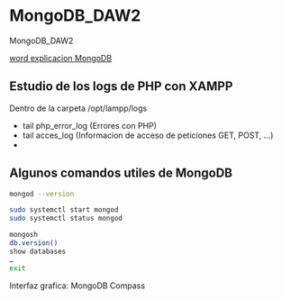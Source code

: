 # MongoDB_DAW2
MongoDB_DAW2

[word explicacion MongoDB](https://docs.google.com/document/d/1jh9apgVV-dKu88tc7Qp9o7JdQQyoEQnIxWoil-Fdb8c/edit)

## Estudio de los logs de PHP con XAMPP

Dentro de la carpeta /opt/lampp/logs

- tail php_error_log  (Errores con PHP)
- tail acces_log   (Informacion de acceso de peticiones GET, POST, ...)
- 

## Algunos comandos utiles de MongoDB

```bash
mongod --version

sudo systemctl start mongod
sudo systemctl status mongod

mongosh
db.version()
show databases
…
exit
```

Interfaz grafica: MongoDB Compass
